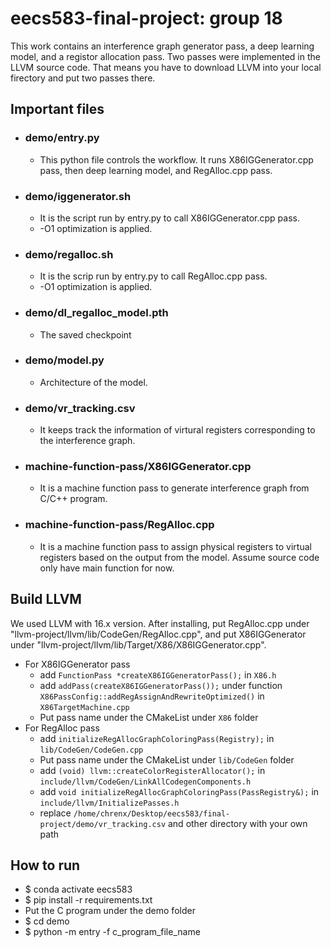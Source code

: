 # eecs583-final-project: group 18
This work contains an interference graph generator pass, a deep learning model, and a registor allocation pass. Two passes were implemented in the LLVM source code. That means you have to download LLVM into your local firectory and put two passes there. 

## Important files
- ### demo/entry.py
    - This python file controls the workflow. It runs X86IGGenerator.cpp pass, then deep learning model, and RegAlloc.cpp pass. 
- ### demo/iggenerator.sh
    - It is the script run by entry.py to call X86IGGenerator.cpp pass.
    - -O1 optimization is applied.
- ### demo/regalloc.sh
    - It is the scrip run by entry.py to call RegAlloc.cpp pass.
    - -O1 optimization is applied.
- ### demo/dl_regalloc_model.pth
    - The saved checkpoint
- ### demo/model.py
    - Architecture of the model.
- ### demo/vr_tracking.csv
    - It keeps track the information of virtural registers corresponding to the interference graph.
- ### machine-function-pass/X86IGGenerator.cpp
    - It is a machine function pass to generate interference graph from C/C++ program.
- ### machine-function-pass/RegAlloc.cpp
    - It is a machine function pass to assign physical registers to virtual registers based on the output from the model. Assume source code only have main function for now.

## Build LLVM
We used LLVM with 16.x version. After installing, put RegAlloc.cpp under "llvm-project/llvm/lib/CodeGen/RegAlloc.cpp", and put X86IGGenerator under "llvm-project/llvm/lib/Target/X86/X86IGGenerator.cpp".   
- For X86IGGenerator pass
    - add ```FunctionPass *createX86IGGeneratorPass();``` in ```X86.h```
    - add ```addPass(createX86IGGeneratorPass());``` under function ```X86PassConfig::addRegAssignAndRewriteOptimized()``` in ```X86TargetMachine.cpp```
    - Put pass name under the CMakeList under ```X86``` folder  
- For RegAlloc pass
    - add ```initializeRegAllocGraphColoringPass(Registry);``` in ```lib/CodeGen/CodeGen.cpp```
    - Put pass name under the CMakeList under ```lib/CodeGen``` folder  
    - add ```(void) llvm::createColorRegisterAllocator();``` in ```include/llvm/CodeGen/LinkAllCodegenComponents.h```
    - add ```void initializeRegAllocGraphColoringPass(PassRegistry&);``` in ```include/llvm/InitializePasses.h```
    - replace ```/home/chrenx/Desktop/eecs583/final-project/demo/vr_tracking.csv``` and other directory with your own path


## How to run
- $ conda activate eecs583
- $ pip install -r requirements.txt
- Put the C program under the demo folder
- $ cd demo
- $ python -m entry -f c_program_file_name
